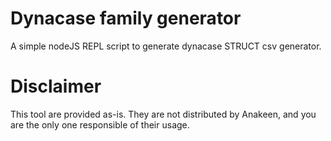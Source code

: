 # Dynacase family generator

A simple nodeJS REPL script to generate dynacase STRUCT csv generator.

# Disclaimer

This tool are provided as-is. They are not distributed by Anakeen, and you are the only one responsible of their usage.
